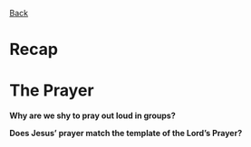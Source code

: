 [Back](./index.md)

# Recap


# The Prayer

**Why are we shy to pray out loud in groups?**

**Does Jesus’ prayer match the template of the Lord’s Prayer?**